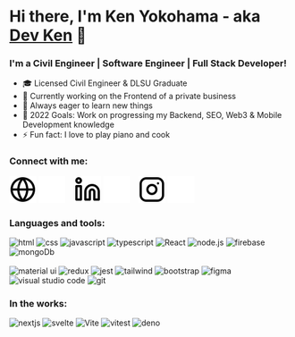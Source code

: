 # Hi there, I'm Ken Yokohama - aka [Dev Ken](https://kenyokohama.com/) 👋

<h3 align="left">I'm a Civil Engineer | Software Engineer | Full Stack Developer!</h3>

-   :mortar_board: Licensed Civil Engineer & DLSU Graduate
-   :telescope: Currently working on the Frontend of a private business
-   :seedling: Always eager to learn new things
-   :goal_net: 2022 Goals: Work on progressing my Backend, SEO, Web3 & Mobile Development knowledge
-   :zap: Fun fact: I love to play piano and cook

<h3>Connect with me:</h3>

[![website](./img/globe-light.svg)](https://kenyokohama.com/#gh-light-mode-only)
[![website](./img/globe-dark.svg)](https://kenyokohama.com/#gh-dark-mode-only)
&nbsp;&nbsp;
[![website](./img/linkedin-light.svg)](https://ph.linkedin.com/in/ken-yokohama-bba021179#gh-light-mode-only)
[![website](./img/linkedin-dark.svg)](https://ph.linkedin.com/in/ken-yokohama-bba021179#gh-dark-mode-only)
&nbsp;&nbsp;
[![website](./img/instagram-light.svg)](https://www.instagram.com/kenyokohama/#gh-light-mode-only)
[![website](./img/instagram-dark.svg)](https://www.instagram.com/kenyokohama/#gh-dark-mode-only)

<h3>Languages and tools:</h3>

<p align="left">
  <span>
    <!-- HTML -->
    <img src="https://cdn.jsdelivr.net/gh/devicons/devicon/icons/html5/html5-original.svg" alt="html" width="40" height="40"/>
    <!-- CSS -->
    <img src="https://cdn.jsdelivr.net/gh/devicons/devicon/icons/css3/css3-original.svg" alt="css" width="40" height="40"/>
    <!-- JavaScript -->
    <img src="https://cdn.svgporn.com/logos/javascript.svg?response-content-disposition=attachment%3Bfilename%3Djavascript.svg" alt="javascript" width="40" height="40"/>
    <!-- Typescript -->
    <img src="https://cdn.svgporn.com/logos/typescript-icon.svg?" alt="typescript" width="40" height="40"/>
    <!-- React -->
    <img src="https://cdn.svgporn.com/logos/react.svg?response-content-disposition=attachment%3Bfilename%3Dreact.svg" class="filter-green" alt="React" width="40" height="40"/>
    <!-- Node.js -->
    <img src="https://cdn.jsdelivr.net/gh/devicons/devicon/icons/nodejs/nodejs-original.svg" alt="node.js" width="40" height="40"/>
    <!-- Firebase -->
    <img src="https://cdn.svgporn.com/logos/firebase.svg" alt="firebase" width="40" height="40"/>
    <!-- MongoDB -->
    <img src="https://cdn.jsdelivr.net/gh/devicons/devicon/icons/mongodb/mongodb-original.svg" alt="mongoDb" width="40" height="40"/>
    <br></br>
    <!-- Material UI -->
    <img src="https://cdn.svgporn.com/logos/material-ui.svg?response-content-disposition=attachment%3Bfilename%3Dmaterial-ui.svg" alt="material ui" width="40" height="40"/>
    <!-- Redux -->
    <img src="https://cdn.svgporn.com/logos/redux.svg" alt="redux" width="40" height="40"/>
    <!-- Jest -->
    <img src="https://cdn.svgporn.com/logos/jest.svg" alt="jest" width="40" height="40" />
    <!-- Tailwind -->
    <img src="https://cdn.svgporn.com/logos/tailwindcss-icon.svg" alt="tailwind" width="40" height="40"/>
    <!-- Bootstrap -->
    <img src="https://cdn.svgporn.com/logos/bootstrap.svg" alt="bootstrap" width="40" height="40"/>
    <!-- Figma -->
    <img src="https://cdn.svgporn.com/logos/figma.svg" alt="figma" width="40" height="40"/>
    <!-- VS Code -->
    <img src="https://cdn.svgporn.com/logos/visual-studio-code.svg?response-content-disposition=attachment%3Bfilename%3Dvisual-studio-code.svg" alt="visual studio code" width="40" height="40"/>
    <!-- Git -->
    <img src="https://cdn.svgporn.com/logos/git-icon.svg?response-content-disposition=attachment%3Bfilename%3Dgit-icon.svg" alt="git" width="40" height="40"/>
  </span>
</p>

<h3>In the works:</h3>

<p>
  <span>
    <!-- Next.JS -->
    <img
    src="https://ui-lib.com/blog/wp-content/uploads/2021/12/nextjs-boilerplate-logo.png"
    alt="nextjs" width="40" height="40"/>
    <!-- Svelte -->
    <img
    src="https://cdn.svgporn.com/logos/svelte-icon.svg"
    alt="svelte" width="40" height="40" />
    <!-- Vite -->
    <img
    src="https://cdn.svgporn.com/logos/vitejs.svg"
    alt="Vite" width="40" height="40" />
    <!-- Vitest -->
    <img
    src="https://cdn.svgporn.com/logos/vitest.svg"
    alt="vitest" width="40" height="40" />
    <!-- Deno -->
    <img
    src="https://cdn.svgporn.com/logos/deno.svg"
    alt="deno" width="40" height="40" />
  </span>
</p>
